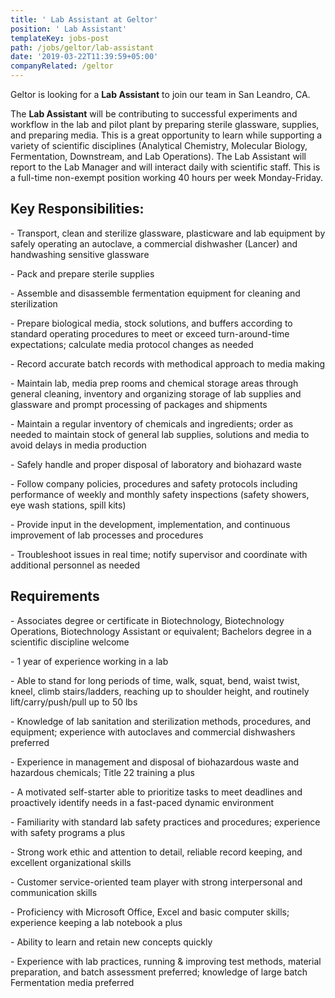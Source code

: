 ```yaml
---
title: ' Lab Assistant at Geltor'
position: ' Lab Assistant'
templateKey: jobs-post
path: /jobs/geltor/lab-assistant
date: '2019-03-22T11:39:59+05:00'
companyRelated: /geltor
---
```

Geltor is looking for a **Lab Assistant** to join our team in San Leandro, CA.  

The **Lab Assistant** will be contributing to successful experiments and workflow in the lab and pilot plant by preparing sterile glassware, supplies, and preparing media. This is a great opportunity to learn while supporting a variety of scientific disciplines (Analytical Chemistry, Molecular Biology, Fermentation, Downstream, and Lab Operations). The Lab Assistant will report to the Lab Manager and will interact daily with scientific staff. This is a full-time non-exempt position working 40 hours per week Monday-Friday.

## Key Responsibilities:

\- Transport, clean and sterilize glassware, plasticware and lab equipment by safely operating an autoclave, a commercial dishwasher (Lancer) and handwashing sensitive glassware

\- Pack and prepare sterile supplies     

\- Assemble and disassemble fermentation equipment for cleaning and sterilization

\- Prepare biological media, stock solutions, and buffers according to standard operating procedures to meet or exceed turn-around-time expectations; calculate media protocol changes as needed

\- Record accurate batch records with methodical approach to media making

\- Maintain lab, media prep rooms and chemical storage areas through general cleaning, inventory and organizing storage of lab supplies and glassware and prompt processing of packages and shipments

\- Maintain a regular inventory of chemicals and ingredients; order as needed to maintain stock of general lab supplies, solutions and media to avoid delays in media production

\- Safely handle and proper disposal of laboratory and biohazard waste

\- Follow company policies, procedures and safety protocols including performance of weekly and monthly safety inspections (safety showers, eye wash stations, spill kits)

\- Provide input in the development, implementation, and continuous improvement of lab processes and procedures

\- Troubleshoot issues in real time; notify supervisor and coordinate with additional personnel as needed



## Requirements

\- Associates degree or certificate in Biotechnology, Biotechnology Operations, Biotechnology Assistant or equivalent; Bachelors degree in a scientific discipline welcome

\- 1 year of experience working in a lab

\- Able to stand for long periods of time, walk, squat, bend, waist twist, kneel, climb stairs/ladders, reaching up to shoulder height, and routinely lift/carry/push/pull up to 50 lbs

\- Knowledge of lab sanitation and sterilization methods, procedures, and equipment; experience with autoclaves and commercial dishwashers preferred

\- Experience in management and disposal of biohazardous waste and hazardous chemicals; Title 22 training a plus

\- A motivated self-starter able to prioritize tasks to meet deadlines and proactively identify needs in a fast-paced dynamic environment

\- Familiarity with standard lab safety practices and procedures; experience with safety programs a plus

\- Strong work ethic and attention to detail, reliable record keeping, and excellent organizational skills

\- Customer service-oriented team player with strong interpersonal and communication skills

\- Proficiency with Microsoft Office, Excel and basic computer skills; experience keeping a lab notebook a plus

\- Ability to learn and retain new concepts quickly

\- Experience with lab practices, running & improving test methods, material preparation, and batch assessment preferred; knowledge of large batch Fermentation media preferred

